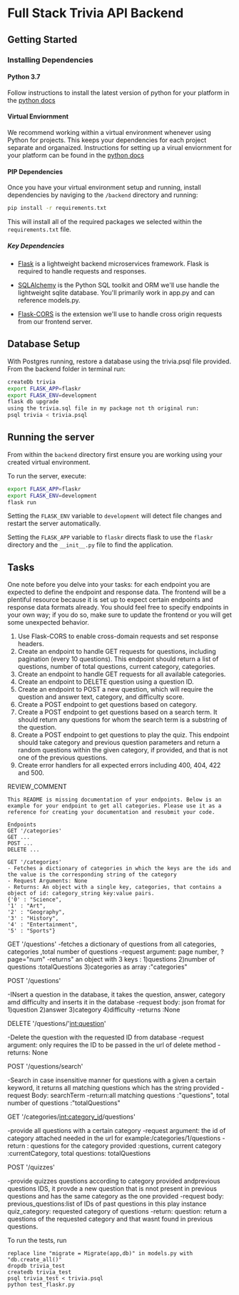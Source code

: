 # Full Stack Trivia API Backend

## Getting Started

### Installing Dependencies

#### Python 3.7

Follow instructions to install the latest version of python for your platform in the [python docs](https://docs.python.org/3/using/unix.html#getting-and-installing-the-latest-version-of-python)

#### Virtual Enviornment

We recommend working within a virtual environment whenever using Python for projects. This keeps your dependencies for each project separate and organaized. Instructions for setting up a virual enviornment for your platform can be found in the [python docs](https://packaging.python.org/guides/installing-using-pip-and-virtual-environments/)

#### PIP Dependencies

Once you have your virtual environment setup and running, install dependencies by naviging to the `/backend` directory and running:

```bash
pip install -r requirements.txt
```

This will install all of the required packages we selected within the `requirements.txt` file.

##### Key Dependencies

- [Flask](http://flask.pocoo.org/)  is a lightweight backend microservices framework. Flask is required to handle requests and responses.

- [SQLAlchemy](https://www.sqlalchemy.org/) is the Python SQL toolkit and ORM we'll use handle the lightweight sqlite database. You'll primarily work in app.py and can reference models.py. 

- [Flask-CORS](https://flask-cors.readthedocs.io/en/latest/#) is the extension we'll use to handle cross origin requests from our frontend server. 

## Database Setup
With Postgres running, restore a database using the trivia.psql file provided. From the backend folder in terminal run:
```bash
createDb trivia
export FLASK_APP=flaskr
export FLASK_ENV=development
flask db upgrade
using the trivia.sql file in my package not th original run:
psql trivia < trivia.psql
```

## Running the server

From within the `backend` directory first ensure you are working using your created virtual environment.

To run the server, execute:

```bash
export FLASK_APP=flaskr
export FLASK_ENV=development
flask run
```

Setting the `FLASK_ENV` variable to `development` will detect file changes and restart the server automatically.

Setting the `FLASK_APP` variable to `flaskr` directs flask to use the `flaskr` directory and the `__init__.py` file to find the application. 

## Tasks

One note before you delve into your tasks: for each endpoint you are expected to define the endpoint and response data. The frontend will be a plentiful resource because it is set up to expect certain endpoints and response data formats already. You should feel free to specify endpoints in your own way; if you do so, make sure to update the frontend or you will get some unexpected behavior. 

1. Use Flask-CORS to enable cross-domain requests and set response headers. 
2. Create an endpoint to handle GET requests for questions, including pagination (every 10 questions). This endpoint should return a list of questions, number of total questions, current category, categories. 
3. Create an endpoint to handle GET requests for all available categories. 
4. Create an endpoint to DELETE question using a question ID. 
5. Create an endpoint to POST a new question, which will require the question and answer text, category, and difficulty score. 
6. Create a POST endpoint to get questions based on category. 
7. Create a POST endpoint to get questions based on a search term. It should return any questions for whom the search term is a substring of the question. 
8. Create a POST endpoint to get questions to play the quiz. This endpoint should take category and previous question parameters and return a random questions within the given category, if provided, and that is not one of the previous questions. 
9. Create error handlers for all expected errors including 400, 404, 422 and 500. 

REVIEW_COMMENT
```
This README is missing documentation of your endpoints. Below is an example for your endpoint to get all categories. Please use it as a reference for creating your documentation and resubmit your code. 

Endpoints
GET '/categories'
GET ...
POST ...
DELETE ...

GET '/categories'
- Fetches a dictionary of categories in which the keys are the ids and the value is the corresponding string of the category
- Request Arguments: None
- Returns: An object with a single key, categories, that contains a object of id: category_string key:value pairs. 
{'0' : "Science",
'1' : "Art",
'2' : "Geography",
'3' : "History",
'4' : "Entertainment",
'5' : "Sports"}

```

GET '/questions'
-fetches  a dictionary of questions from all categories, categories ,total number of questions
-request argument: page number, ?page="num"
-returns" an object with 3 keys : 1)questions 2)number of questions :totalQuestions 3)categories as array :"categories"

POST '/questions'

-INsert a question in the database, it takes the question, answer, category amd difficulty and inserts it in the database
-request body: json fromat for 1)question 2)answer 3)category 4)difficulty
-returns :None


DELETE '/questions/'<int:question>'

-Delete the question with the requested ID from database
-request argument: only requires the ID to be passed in the url of delete method
-returns: None


POST '/questions/search'

-Search in case insensitive manner for  questions with a  given a certain keyword, it returns all matching questions which has the string provided
-request Body: searchTerm
-return:all matching questions :"questions", total number of questions :"totalQuestions"

GET '/categories/<int:category_id>/questions'


-provide all questions with a certain category 
-request argument: the id of category attached  needed in the url for example:/categories/1/questions
-return : questions for the category provided :questions, current category :currentCategory, total questions: totalQuestions


POST '/quizzes'

-provide quizzes questions according to category provided andprevious questions IDS, it provde a new question that is nnot present in previous questions and has the
same category as the one provided
-request body:
    previous_questions:list of IDs of past questions in this play instance
    quiz_category: requested category of questions
-return: 
    question: return a questions of the requested category and that wasnt found in previous questions.    



To run the tests, run
```
replace line "migrate = Migrate(app,db)" in models.py with "db.create_all()"
dropdb trivia_test
createdb trivia_test
psql trivia_test < trivia.psql
python test_flaskr.py
```